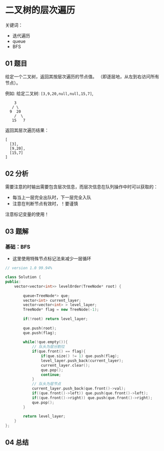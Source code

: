 # 二叉树的层次遍历 

关键词：

- 迭代遍历
- queue
- BFS

## 01 题目

给定一个二叉树，返回其按层次遍历的节点值。 （即逐层地，从左到右访问所有节点）。

例如:
给定二叉树: `[3,9,20,null,null,15,7]`,

```
    3
   / \
  9  20
    /  \
   15   7
```

返回其层次遍历结果：

```
[
  [3],
  [9,20],
  [15,7]
]
```

## 02 分析

需要注意的时输出需要包含层次信息，而层次信息在队列操作中时可以获取的：

- 每当上一层完全出队时，下一层完全入队
- 注意在判断节点有效时，！要谨慎

注意标记变量的使用！

## 03 题解

### 基础：BFS

- 这里使用特殊节点标记法来减少一层循环

```c++
// version 1.0 99.94%

class Solution {
public:
    vector<vector<int>> levelOrder(TreeNode* root) {
        
        queue<TreeNode*> que;
        vector<int> current_layer;
        vector<vector<int> > level_layer;       
        TreeNode* flag = new TreeNode(-1);
        
        if(!root) return level_layer;
        
        que.push(root);
        que.push(flag);
        
        while(!que.empty()){       
            // 队头为层分割位
            if(que.front() == flag){
                if(que.size() != 1) que.push(flag);
                level_layer.push_back(current_layer);
                current_layer.clear();
                que.pop();
                continue;
            }
            // 队头为层节点
            current_layer.push_back(que.front()->val);
            if((que.front()->left)) que.push(que.front()->left);
            if((que.front()->right)) que.push(que.front()->right);
            que.pop();
        }   
        
        return level_layer;
    }
};
```

## 04 总结

